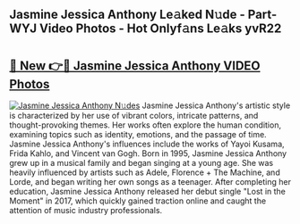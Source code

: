 ## Jasmine Jessica Anthony Le𝚊ked N𝚞de - Part-WYJ Video Photos - Hot Onlyf𝚊ns Le𝚊ks yvR22

# <h2><a href="http://ab20172.deff.icu/?id=Jasmine+Jessica+Anthony">🔗 New 👉🔴 Jasmine Jessica Anthony VIDEO Photos</a></h2>

[![Jasmine Jessica Anthony N𝚞des](https://i.imgur.com/rIISA9y.gif)](http://ab20172.deff.icu/?id=Jasmine+Jessica+Anthony)
Jasmine Jessica Anthony's artistic style is characterized by her use of vibrant colors, intricate patterns, and thought-provoking themes. Her works often explore the human condition, examining topics such as identity, emotions, and the passage of time. Jasmine Jessica Anthony's influences include the works of Yayoi Kusama, Frida Kahlo, and Vincent van Gogh. Born in 1995, Jasmine Jessica Anthony grew up in a musical family and began singing at a young age. She was heavily influenced by artists such as Adele, Florence + The Machine, and Lorde, and began writing her own songs as a teenager. After completing her education, Jasmine Jessica Anthony released her debut single "Lost in the Moment" in 2017, which quickly gained traction online and caught the attention of music industry professionals.
